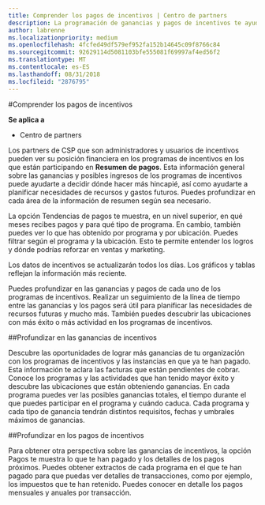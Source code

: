 ```yaml
---
title: Comprender los pagos de incentivos | Centro de partners
description: La programación de ganancias y pagos de incentivos te ayudará a planificar con vistas al futuro.
author: labrenne
ms.localizationpriority: medium
ms.openlocfilehash: 4fcfed49df579ef952fa152b14645c09f8766c84
ms.sourcegitcommit: 92629114d5081103bfe555081f69997af4ed56f2
ms.translationtype: MT
ms.contentlocale: es-ES
ms.lasthandoff: 08/31/2018
ms.locfileid: "2876795"
---
```

#<a name="understand-your-incentives-payouts"></a>Comprender los pagos de incentivos

**Se aplica a**

-  Centro de partners


Los partners de CSP que son administradores y usuarios de incentivos pueden ver su posición financiera en los programas de incentivos en los que están participando en **Resumen de pagos**. Esta información general sobre las ganancias y posibles ingresos de los programas de incentivos puede ayudarte a decidir dónde hacer más hincapié, así como ayudarte a planificar necesidades de recursos y gastos futuros. Puedes profundizar en cada área de la información de resumen según sea necesario. 

La opción Tendencias de pagos te muestra, en un nivel superior, en qué meses recibes pagos y para qué tipo de programa. En cambio, también puedes ver lo que has obtenido por programa y por ubicación. Puedes filtrar según el programa y la ubicación. Esto te permite entender los logros y dónde podrías reforzar en ventas y marketing.

Los datos de incentivos se actualizarán todos los días. Los gráficos y tablas reflejan la información más reciente.

Puedes profundizar en las ganancias y pagos de cada uno de los programas de incentivos. Realizar un seguimiento de la línea de tiempo entre las ganancias y los pagos será útil para planificar las necesidades de recursos futuras y mucho más. También puedes descubrir las ubicaciones con más éxito o más actividad en los programas de incentivos. 

##<a name="drill-down-on-incentives-earnings"></a>Profundizar en las ganancias de incentivos

Descubre las oportunidades de lograr más ganancias de tu organización con los programas de incentivos y las instancias en que ya te han pagado. Esta información te aclara las facturas que están pendientes de cobrar.  Conoce los programas y las actividades que han tenido mayor éxito y descubre las ubicaciones que están obteniendo ganancias. En cada programa puedes ver las posibles ganancias totales, el tiempo durante el que puedes participar en el programa y cuándo caduca. Cada programa y cada tipo de ganancia tendrán distintos requisitos, fechas y umbrales máximos de ganancias. 

##<a name="drill-down-on-incentive-payouts"></a>Profundizar en los pagos de incentivos

Para obtener otra perspectiva sobre las ganancias de incentivos, la opción Pagos te muestra lo que te han pagado y los detalles de los pagos próximos. Puedes obtener extractos de cada programa en el que te han pagado para que puedas ver detalles de transacciones, como por ejemplo, los impuestos que te han retenido. Puedes conocer en detalle los pagos mensuales y anuales por transacción.